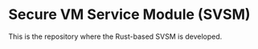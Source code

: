 Secure VM Service Module (SVSM)
===============================

This is the repository where the Rust-based SVSM is developed.
